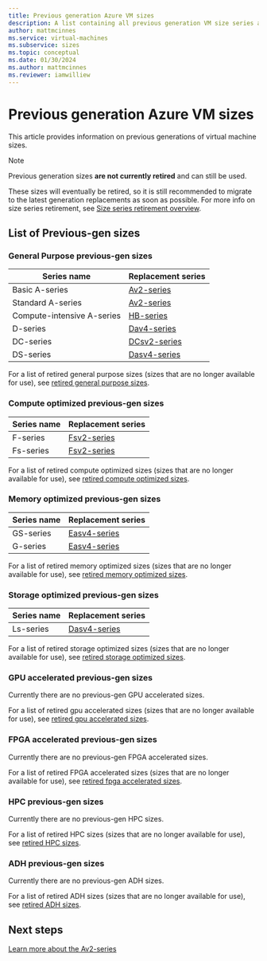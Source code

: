 ```yaml
---
title: Previous generation Azure VM sizes 
description: A list containing all previous generation VM size series and their replacement series.
author: mattmcinnes
ms.service: virtual-machines
ms.subservice: sizes
ms.topic: conceptual
ms.date: 01/30/2024
ms.author: mattmcinnes
ms.reviewer: iamwilliew
---
```


# Previous generation Azure VM sizes 

This article provides information on previous generations of virtual machine sizes.

> [!NOTE]
> Previous generation sizes **are not currently retired** and can still be used. 
> 
> These sizes will eventually be retired, so it is still recommended to migrate to the latest generation replacements as soon as possible. For more info on size series retirement, see [Size series retirement overview](./retirement_overview.md).

## List of Previous-gen sizes

### General Purpose previous-gen sizes

|Series name        |Replacement series  |
|-------------------|--------------------|
| Basic A-series    | [Av2-series](../av2-series.md) |
| Standard A-series | [Av2-series](../av2-series.md) |
| Compute-intensive A-series | [HB-series](../hb-series.md) |
| D-series          | [Dav4-series](../dav4-dasv4-series.md) |
| DC-series         | [DCsv2-series](../dcv2-series.md) |
| DS-series         | [Dasv4-series](../dav4-dasv4-series.md) |

For a list of retired general purpose sizes (sizes that are no longer available for use), see [retired general purpose sizes](./retired_sizes_list.md#general-purpose-retired-sizes).

### Compute optimized previous-gen sizes

|Series name       |Replacement series  |
|------------------|--------------------|
| F-series       | [Fsv2-series](../fsv2-series.md) |
| Fs-series      | [Fsv2-series](../fsv2-series.md) |

For a list of retired compute optimized sizes (sizes that are no longer available for use), see [retired compute optimized sizes](./retired_sizes_list.md#compute-optimized-retired-sizes).

### Memory optimized previous-gen sizes

|Series name       |Replacement series  |
|------------------|--------------------|
| GS-series        | [Easv4-series](../eav4-easv4-series.md) |
| G-series         | [Easv4-series](../eav4-easv4-series.md) |

For a list of retired memory optimized sizes (sizes that are no longer available for use), see [retired memory optimized sizes](./retired_sizes_list.md#memory-optimized-retired-sizes).

### Storage optimized previous-gen sizes

|Series name       |Replacement series  |
|------------------|--------------------|
| Ls-series        | [Dasv4-series](../lsv2-series.md) |

For a list of retired storage optimized sizes (sizes that are no longer available for use), see [retired storage optimized sizes](./retired_sizes_list.md#storage-optimized-retired-sizes).

### GPU accelerated previous-gen sizes

Currently there are no previous-gen GPU accelerated sizes.

For a list of retired gpu accelerated sizes (sizes that are no longer available for use), see [retired gpu accelerated sizes](./retired_sizes_list.md#gpu-accelerated-retired-sizes).

### FPGA accelerated previous-gen sizes

Currently there are no previous-gen FPGA accelerated sizes.

For a list of retired FPGA accelerated sizes (sizes that are no longer available for use), see [retired fpga accelerated sizes](./retired_sizes_list.md#fpga-accelerated-retired-sizes).

### HPC previous-gen sizes

Currently there are no previous-gen HPC sizes.

For a list of retired HPC sizes (sizes that are no longer available for use), see [retired HPC sizes](./retired_sizes_list.md#hpc-retired-sizes).

### ADH previous-gen sizes

Currently there are no previous-gen ADH sizes.

For a list of retired ADH sizes (sizes that are no longer available for use), see [retired ADH sizes](./retired_sizes_list.md#adh-retired-sizes).

## Next steps

[Learn more about the Av2-series](../av2-series.md)
